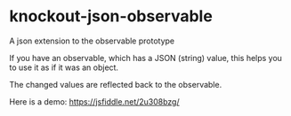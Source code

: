 # knockout-json-observable
A json extension to the observable prototype

If you have an observable, which has a JSON (string) value, this helps you to use it as if it was an object.

The changed values are reflected back to the observable.

Here is a demo: https://jsfiddle.net/2u308bzg/
